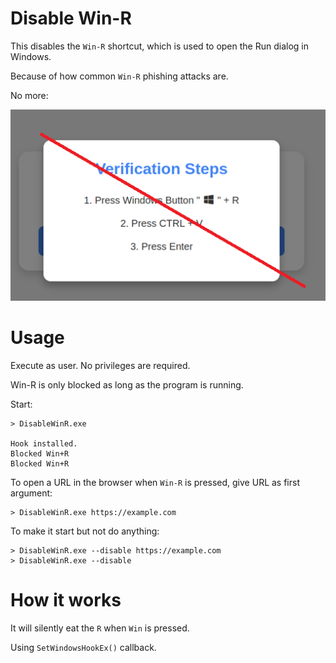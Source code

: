# Disable Win-R

This disables the `Win-R` shortcut, which is used to open the Run dialog in Windows. 

Because of how common `Win-R` phishing attacks are.

No more: 

![phishing](https://github.com/dobin/DisableWinR/blob/master/verification.png?raw=true)

# Usage

Execute as user. No privileges are required.

Win-R is only blocked as long as the program is running. 

Start:
```
> DisableWinR.exe

Hook installed.
Blocked Win+R
Blocked Win+R
```

To open a URL in the browser when `Win-R` is pressed, 
give URL as first argument:
```
> DisableWinR.exe https://example.com
```

To make it start but not do anything:
```
> DisableWinR.exe --disable https://example.com
> DisableWinR.exe --disable
```


# How it works

It will silently eat the `R` when `Win` is pressed.

Using `SetWindowsHookEx()` callback. 

